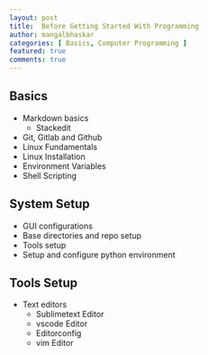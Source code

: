 ```yaml
---
layout: post
title:  Before Getting Started With Programming
author: mangalbhaskar
categories: [ Basics, Computer Programming ]
featured: true
comments: true
---
```



## Basics

* Markdown basics
    * Stackedit
* Git, Gitlab and Github
* Linux Fundamentals
* Linux Installation
* Environment Variables
* Shell Scripting


## System Setup

* GUI configurations
* Base directories and repo setup
* Tools setup
* Setup and configure python environment


## Tools Setup

* Text editors
    * Sublimetext Editor
    * vscode Editor
    * Editorconfig
    * vim Editor
